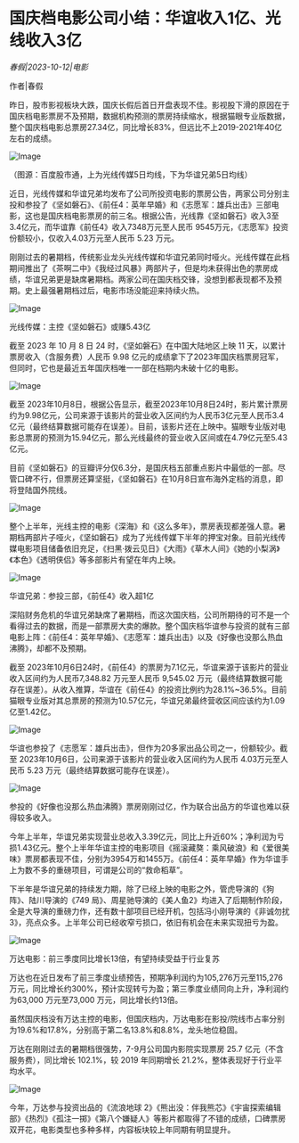 # 国庆档电影公司小结：华谊收入1亿、光线收入3亿

*春假|2023-10-12|电影*

作者|春假

昨日，股市影视板块大跌，国庆长假后首日开盘表现不佳。影视股下滑的原因在于国庆档电影票房不及预期，数据机构预测的票房持续缩水，根据猫眼专业版数据，整个国庆档电影总票房27.34亿，同比增长83%，但远比不上2019-2021年40亿左右的成绩。

![Image](https://p3-sign.toutiaoimg.com/tos-cn-i-6w9my0ksvp/07f26f5a5fd9430c809038f907b4e7d8~tplv-tt-origin-asy2:5aS05p2hQOWoseS5kOi1hOacrOiuug==.image?_iz=58558&from=article.pc_detail&x-expires=1697689945&x-signature=t7RzlDQcQ6CbhT%2FM0DEtlR%2By3o8%3D)

（图源：百度股市通，上为光线传媒5日均线，下为华谊兄弟5日均线）

近日，光线传媒和华谊兄弟均发布了公司所投资电影的票房公告，两家公司分别主投和参投了《坚如磐石》、《前任4：英年早婚》和《志愿军：雄兵出击》三部电影，这也是国庆档电影票房的前三名。根据公告，光线靠《坚如磐石》收入3至3.4亿元，而华谊靠《前任4》收入7348万元至人民币 9545万元，《志愿军》投资份额较小，仅收入4.03万元至人民币 5.23 万元。

刚刚过去的暑期档，传统影业龙头光线传媒和华谊兄弟同时哑火。光线传媒在此档期间推出了《茶啊二中》《我经过风暴》两部片子，但是均未获得出色的票房成绩，华谊兄弟更是缺席暑期档。两家公司在国庆档交锋，没想到都表现都不及预期。史上最强暑期档过后，电影市场没能迎来持续火热。

![Image](https://p3-sign.toutiaoimg.com/tos-cn-i-6w9my0ksvp/a9dcb0622d4c4302bc943b3922174e00~tplv-tt-origin-asy2:5aS05p2hQOWoseS5kOi1hOacrOiuug==.image?_iz=58558&from=article.pc_detail&x-expires=1697689945&x-signature=5TKJTYhvAKOhtzcYEI8AYihgjng%3D)

光线传媒：主控《坚如磐石》或赚5.43亿

截至 2023 年 10 月 8 日 24 时，《坚如磐石》在中国大陆地区上映 11 天，以累计票房收入（含服务费）人民币 9.98 亿元的成绩拿下了2023年国庆档票房冠军，但同时，它也是最近五年国庆档唯一一部在档期内未破十亿的电影。

![Image](https://p3-sign.toutiaoimg.com/tos-cn-i-6w9my0ksvp/a1803307d1cc435698535edcbb695875~tplv-tt-origin-asy2:5aS05p2hQOWoseS5kOi1hOacrOiuug==.image?_iz=58558&from=article.pc_detail&x-expires=1697689945&x-signature=QX8QbpARRx%2By2K43jxAMgF47V1c%3D)

截至 2023年10月8日，根据公告显示，截至2023年10月8日24时，影片累计票房约为9.98亿元，公司来源于该影片的营业收入区间约为人民币3亿元至人民币3.4亿元（最终结算数据可能存在误差）。目前，该影片还在上映中。猫眼专业版对电影总票房的预测为15.94亿元，那么光线最终的营业收入区间或在4.79亿元至5.43亿元。

目前《坚如磐石》的豆瓣评分仅6.3分，是国庆档五部重点影片中最低的一部。尽管口碑不行，但票房还算坚挺，《坚如磐石》在10月8日宣布海外定档的消息，即将登陆国外院线。

![Image](https://p3-sign.toutiaoimg.com/tos-cn-i-6w9my0ksvp/7e2bb8dd2dcb43f0b59e2989a1245b69~tplv-tt-origin-asy2:5aS05p2hQOWoseS5kOi1hOacrOiuug==.image?_iz=58558&from=article.pc_detail&x-expires=1697689945&x-signature=BPXu9Bjd3kbAreI3xiPoQ33X1WA%3D)

整个上半年，光线主控的电影《深海》和《这么多年》，票房表现都差强人意。暑期档两部片子哑火，《坚如磐石》成为了光线传媒下半年的押宝对象。目前光线传媒电影项目储备依旧充足，《扫黑·拨云见日》《大雨》《草木人间》《她的小梨涡》《本色》《透明侠侣》等多部影片有望在年内上映。

![Image](https://p3-sign.toutiaoimg.com/tos-cn-i-6w9my0ksvp/ece83878a0904244a3342427fb221caa~tplv-tt-origin-asy2:5aS05p2hQOWoseS5kOi1hOacrOiuug==.image?_iz=58558&from=article.pc_detail&x-expires=1697689945&x-signature=4QMxWch7mGwAKLIK2cHDspg%2Btgs%3D)

华谊兄弟：参投三部，《前任4》收入超1亿

深陷财务危机的华谊兄弟缺席了暑期档，而这次国庆档，公司所期待的可不是一个看得过去的数据，而是一部票房大卖的爆款。整个国庆档华谊参与投资的就有三部电影上阵：《前任4：英年早婚》、《志愿军：雄兵出击》以及《好像也没那么热血沸腾》，却都不及预期。

截至 2023年10月6日24时，《前任4》的票房为7.1亿元，华谊来源于该影片的营业收入区间约为人民币7,348.82 万元至人民币 9,545.02 万元（最终结算数据可能存在误差）。从收入推算，华谊在《前任4》的投资比例约为28.1%~36.5%。目前猫眼专业版对其总票房的预测为10.57亿元，华谊兄弟最终营收区间应该约为1.09亿至1.42亿。

![Image](https://p3-sign.toutiaoimg.com/tos-cn-i-6w9my0ksvp/2c1b4598c5c8418aa1f8ca001991851f~tplv-tt-origin-asy2:5aS05p2hQOWoseS5kOi1hOacrOiuug==.image?_iz=58558&from=article.pc_detail&x-expires=1697689945&x-signature=YxAe%2BNvrkT3%2FdNAbC2KvcXcQCZo%3D)

华谊也参投了《志愿军：雄兵出击》，但作为20多家出品公司之一，份额较少。截至 2023年10月6日，公司来源于该影片的营业收入区间约为人民币 4.03万元至人民币 5.23 万元（最终结算数据可能存在误差）。

![Image](https://p3-sign.toutiaoimg.com/tos-cn-i-6w9my0ksvp/61d6faa0aec941378d6b7cf909c4d17b~tplv-tt-origin-asy2:5aS05p2hQOWoseS5kOi1hOacrOiuug==.image?_iz=58558&from=article.pc_detail&x-expires=1697689945&x-signature=2SuEwOJSKx39tallByZGDlqgAE0%3D)

参投的《好像也没那么热血沸腾》票房刚刚过亿，作为联合出品方的华谊也难以获得较多收入。

今年上半年，华谊兄弟实现营业总收入3.39亿元，同比上升近60%；净利润为亏损1.43亿元。整个上半年华谊主控的电影项目《摇滚藏獒：乘风破浪》和《爱很美味》票房都表现不佳，分别为3954万和1455万。《前任4：英年早婚》作为华谊手上为数不多的重磅项目，可谓是公司的“救命稻草”。

下半年是华谊兄弟的持续发力期，除了已经上映的电影之外，管虎导演的《狗阵》、陆川导演的《749 局》、周星驰导演的《美人鱼2》均进入了后期制作阶段，全是大导演的重磅力作，还有数十部项目已经开机，包括冯小刚导演的《非诚勿扰3》，亮点众多。上半年公司已经收窄亏损口，依旧有机会在未来实现扭亏为盈。

![Image](https://p3-sign.toutiaoimg.com/tos-cn-i-6w9my0ksvp/007048ea7b5e462c972a3bd9b4b42f3c~tplv-tt-origin-asy2:5aS05p2hQOWoseS5kOi1hOacrOiuug==.image?_iz=58558&from=article.pc_detail&x-expires=1697689945&x-signature=2GStbwHStsPS3hmLd1Y7je4%2F70s%3D)

万达电影：前三季度同比增长13倍，有望持续受益于行业复苏

万达也在近日发布了前三季度业绩预告，预期净利润约为105,276万元至115,276 万元，同比增长约300%，预计实现转亏为盈；第三季度业绩同向上升，净利润约为63,000 万元至73,000 万元，同比增长约13倍。

虽然国庆档没有万达主控的电影，但国庆档内，万达电影在影投/院线市占率分别为19.6%和17.8%，分别高于第二名13.8%和8.8%，龙头地位稳固。

万达在刚刚过去的暑期档很强势，7-9月公司国内影院实现票房 25.7 亿元（不含服务费），同比增长 102.1%，较 2019 年同期增长 21.2%，整体表现好于行业平均水平。

![Image](https://p3-sign.toutiaoimg.com/tos-cn-i-6w9my0ksvp/7e5d0c399d5545d2b4bf6d749a1e584b~tplv-tt-origin-asy2:5aS05p2hQOWoseS5kOi1hOacrOiuug==.image?_iz=58558&from=article.pc_detail&x-expires=1697689945&x-signature=pvVwWtZbh3b4rDUS3V5F0JB%2B2Tw%3D)

今年，万达参与投资出品的《流浪地球 2》《熊出没：伴我熊芯》《宇宙探索编辑部》《热烈》《孤注一掷》《第八个嫌疑人》等影片都取得了不错的成绩，口碑票房双开花，电影类型也多种多样，内容板块较上年同期有明显提升。

